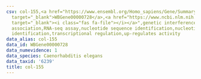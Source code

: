```yaml
---
csv: col-155,<a href="https://www.ensembl.org/Homo_sapiens/Gene/Summary?db=core;g=WBGene00000728"
  target="_blank">WBGene00000728</a>,<a href="https://www.ncbi.nlm.nih.gov/pubmed/27496166"
  target="_blank"><i class="fas fa-file"></i></a>",genetic interference,functional
  association,RNA-seq assay,nucleotide sequence identification,nucleotide sequence
  identification,transcriptional regulation,up-regulates activity
data_alias: col-155
data_id: WBGene00000728
data_numevidence: 1
data_species: Caenorhabditis elegans
data_taxid: '6239'
title: col-155
---
```

